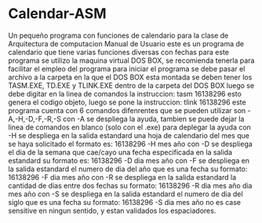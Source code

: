 # Calendar-ASM
Un pequeño programa con funciones de calendario para la clase de Arquitectura de computacion
Manual de Usuario
este es un programa de calendario que tiene varias funciones diversas con fechas
para este programa se utilizo la maquina virtual DOS BOX, se recomienda tenerla para facilitar el empleo del programa
para iniciar el programa se debe pasar el archivo a la carpeta en la que el DOS BOX esta montada
se deben tener los TASM.EXE, TD.EXE y TLINK.EXE dentro de la carpeta del DOS BOX
luego se debe digitar en la linea de comandos la instruccion: tasm 16138296
esto genera el codigo objeto, luego se pone la instruccion: tlink 16138296
este programa cuenta con 6 comandos difenrentes que se pueden utilizar son -A,-H,-D,-F,-R,-S
con -A se despliega la ayuda, tambien se puede dejar la linea de comandos en blanco (solo con el .exe) para deplegar la ayuda
con -H se despliega en la salida estandard una hoja de calendario del mes que se haya solicitado el formato es: 16138296 -H mes año
con -D se despliega el dia de la semana que cae/cayo una fecha especificada en la salida estandard su formato es: 16138296 -D dia mes año
con -F se despliega en la salida estandard el numero de dia del año que es una fecha su formato: 16138296 -F dia mes año
con -R se despliega en la salida estandard la cantidad de dias entre dos fechas su formato: 16138296 -R dia mes año dia mes año
con -S se despliega en la salida estandard el numero de dia del siglo que es una fecha su formato: 16138296 -S dia mes año
no es case sensitive en ningun sentido, y estan validados los espaciadores.
